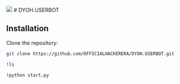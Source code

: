<img src="https://readme-typing-svg.herokuapp.com?color=FF0000&width=420&lines=𝗙𝗢𝗥𝗞+𝗧𝗛𝗜𝗦+𝗥𝗘𝗣𝗢">
# DYOH.USERBOT

## Installation

Clone the repository:
```bash
git clone https://github.com/OFFICIALHACKERERA/DYOH.USERBOT.git
```


```bash
!ls
```


```bash 
!python start.py
```
